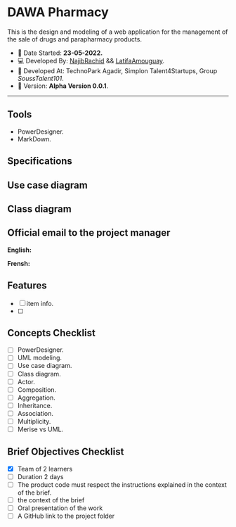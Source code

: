 # DAWA Pharmacy
This is the design and modeling of a web application for the management of the sale of drugs and parapharmacy products.

 - :date: Date Started: **23-05-2022.** 
 - :computer: Developed By: [NajibRachid](https://github.com/n4j1Br4ch1D) && [LatifaAmouguay](https://github.com/LATIFADEV).
 - :office: Developed At: TechnoPark Agadir, Simplon Talent4Startups, Group *SoussTalent101*.
 - :pushpin: Version: **Alpha Version 0.0.1**.

---
## Tools

- PowerDesigner.
- MarkDown.

## Specifications


## Use case diagram


## Class diagram


## Official email to the project manager  

**English:** 

**Frensh:**

## Features

- [ ] item info. 
- [ ] 

## Concepts Checklist

-[ ] PowerDesigner.
-[ ] UML modeling.
-[ ] Use case diagram.
-[ ] Class diagram.
-[ ] Actor.
-[ ] Composition.
-[ ] Aggregation.
-[ ] Inheritance. 
-[ ] Association.
-[ ] Multiplicity.
-[ ] Merise vs UML.
## Brief Objectives Checklist

- [X] Team of 2 learners
- [ ] Duration 2 days
- [ ] The product code must respect the instructions explained in the context of the brief.
- [ ] the context of the brief
- [ ] Oral presentation of the work
- [ ] A GitHub link to the project folder
